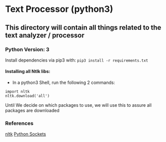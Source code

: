 # Text Processor (python3)

## This directory will contain all things related to the text analyzer / processor
### Python Version: 3
Install dependencies via pip3 with: `pip3 install -r requirements.txt`

#### Installing all Ntlk libs:
* In a python3 Shell, run the following 2 commands: 
```
import nltk
nltk.download('all')
```
Until We decide on which packages to use, we will use this to assure all packages are downloaded

### References
[nltk](https://www.datacamp.com/community/tutorials/text-analytics-beginners-nltk)
[Python Sockets](https://realpython.com/python-sockets/)
